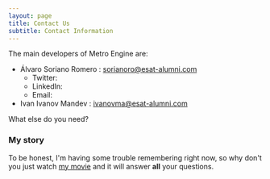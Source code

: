 ```yaml
---
layout: page
title: Contact Us
subtitle: Contact Information
---
```


The main developers of Metro Engine are:

- Álvaro Soriano Romero : <sorianoro@esat-alumni.com>
  - Twitter:
  - LinkedIn:
  - Email:
- Ivan Ivanov Mandev : <ivanovma@esat-alumni.com>



What else do you need?

### My story

To be honest, I'm having some trouble remembering right now, so why don't you just watch [my movie](https://en.wikipedia.org/wiki/The_Princess_Bride_%28film%29) and it will answer **all** your questions.
